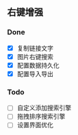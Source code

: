 ## 右键增强

### Done

- [x] 复制链接文字
- [x] 图片右键搜索
- [x] 配置数据持久化
- [x] 配置导入导出

### Todo

- [ ] 自定义添加搜索引擎
- [ ] 拖拽排序搜索引擎
- [ ] 设置界面优化